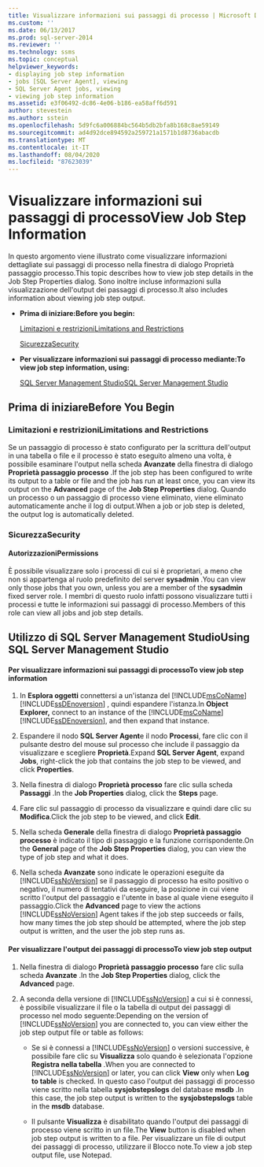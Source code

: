 ```yaml
---
title: Visualizzare informazioni sui passaggi di processo | Microsoft Docs
ms.custom: ''
ms.date: 06/13/2017
ms.prod: sql-server-2014
ms.reviewer: ''
ms.technology: ssms
ms.topic: conceptual
helpviewer_keywords:
- displaying job step information
- jobs [SQL Server Agent], viewing
- SQL Server Agent jobs, viewing
- viewing job step information
ms.assetid: e3f06492-dc86-4e06-b186-ea58aff6d591
author: stevestein
ms.author: sstein
ms.openlocfilehash: 5d9fc6a006884bc564b5db2bfa8b168c8ae59149
ms.sourcegitcommit: ad4d92dce894592a259721a1571b1d8736abacdb
ms.translationtype: MT
ms.contentlocale: it-IT
ms.lasthandoff: 08/04/2020
ms.locfileid: "87623039"
---
```

# <a name="view-job-step-information"></a><span data-ttu-id="b8351-102">Visualizzare informazioni sui passaggi di processo</span><span class="sxs-lookup"><span data-stu-id="b8351-102">View Job Step Information</span></span>
  <span data-ttu-id="b8351-103">In questo argomento viene illustrato come visualizzare informazioni dettagliate sui passaggi di processo nella finestra di dialogo Proprietà passaggio processo.</span><span class="sxs-lookup"><span data-stu-id="b8351-103">This topic describes how to view job step details in the Job Step Properties dialog.</span></span> <span data-ttu-id="b8351-104">Sono inoltre incluse informazioni sulla visualizzazione dell'output dei passaggi di processo.</span><span class="sxs-lookup"><span data-stu-id="b8351-104">It also includes information about viewing job step output.</span></span>  
  
-   <span data-ttu-id="b8351-105">**Prima di iniziare:**</span><span class="sxs-lookup"><span data-stu-id="b8351-105">**Before you begin:**</span></span>  
  
     [<span data-ttu-id="b8351-106">Limitazioni e restrizioni</span><span class="sxs-lookup"><span data-stu-id="b8351-106">Limitations and Restrictions</span></span>](#Restrictions)  
  
     [<span data-ttu-id="b8351-107">Sicurezza</span><span class="sxs-lookup"><span data-stu-id="b8351-107">Security</span></span>](#Security)  
  
-   <span data-ttu-id="b8351-108">**Per visualizzare informazioni sui passaggi di processo mediante:**</span><span class="sxs-lookup"><span data-stu-id="b8351-108">**To view job step information, using:**</span></span>  
  
     [<span data-ttu-id="b8351-109">SQL Server Management Studio</span><span class="sxs-lookup"><span data-stu-id="b8351-109">SQL Server Management Studio</span></span>](#SSMS)  
  
##  <a name="before-you-begin"></a><a name="BeforeYouBegin"></a> <span data-ttu-id="b8351-110">Prima di iniziare</span><span class="sxs-lookup"><span data-stu-id="b8351-110">Before You Begin</span></span>  
  
###  <a name="limitations-and-restrictions"></a><a name="Restrictions"></a> <span data-ttu-id="b8351-111">Limitazioni e restrizioni</span><span class="sxs-lookup"><span data-stu-id="b8351-111">Limitations and Restrictions</span></span>  
 <span data-ttu-id="b8351-112">Se un passaggio di processo è stato configurato per la scrittura dell'output in una tabella o file e il processo è stato eseguito almeno una volta, è possibile esaminare l'output nella scheda **Avanzate** della finestra di dialogo **Proprietà passaggio processo** .</span><span class="sxs-lookup"><span data-stu-id="b8351-112">If the job step has been configured to write its output to a table or file and the job has run at least once, you can view its output on the **Advanced** page of the **Job Step Properties** dialog.</span></span> <span data-ttu-id="b8351-113">Quando un processo o un passaggio di processo viene eliminato, viene eliminato automaticamente anche il log di output.</span><span class="sxs-lookup"><span data-stu-id="b8351-113">When a job or job step is deleted, the output log is automatically deleted.</span></span>  
  
###  <a name="security"></a><a name="Security"></a> <span data-ttu-id="b8351-114">Sicurezza</span><span class="sxs-lookup"><span data-stu-id="b8351-114">Security</span></span>  
  
####  <a name="permissions"></a><a name="Permissions"></a> <span data-ttu-id="b8351-115">Autorizzazioni</span><span class="sxs-lookup"><span data-stu-id="b8351-115">Permissions</span></span>  
 <span data-ttu-id="b8351-116">È possibile visualizzare solo i processi di cui si è proprietari, a meno che non si appartenga al ruolo predefinito del server **sysadmin** .</span><span class="sxs-lookup"><span data-stu-id="b8351-116">You can view only those jobs that you own, unless you are a member of the **sysadmin** fixed server role.</span></span> <span data-ttu-id="b8351-117">I membri di questo ruolo infatti possono visualizzare tutti i processi e tutte le informazioni sui passaggi di processo.</span><span class="sxs-lookup"><span data-stu-id="b8351-117">Members of this role can view all jobs and job step details.</span></span>  
  
##  <a name="using-sql-server-management-studio"></a><a name="SSMS"></a> <span data-ttu-id="b8351-118">Utilizzo di SQL Server Management Studio</span><span class="sxs-lookup"><span data-stu-id="b8351-118">Using SQL Server Management Studio</span></span>  
  
#### <a name="to-view-job-step-information"></a><span data-ttu-id="b8351-119">Per visualizzare informazioni sui passaggi di processo</span><span class="sxs-lookup"><span data-stu-id="b8351-119">To view job step information</span></span>  
  
1.  <span data-ttu-id="b8351-120">In **Esplora oggetti** connettersi a un'istanza del [!INCLUDE[msCoName](../../includes/msconame-md.md)] [!INCLUDE[ssDEnoversion](../../includes/ssdenoversion-md.md)] , quindi espandere l'istanza.</span><span class="sxs-lookup"><span data-stu-id="b8351-120">In **Object Explorer,** connect to an instance of the [!INCLUDE[msCoName](../../includes/msconame-md.md)] [!INCLUDE[ssDEnoversion](../../includes/ssdenoversion-md.md)], and then expand that instance.</span></span>  
  
2.  <span data-ttu-id="b8351-121">Espandere il nodo **SQL Server Agent**e il nodo **Processi**, fare clic con il pulsante destro del mouse sul processo che include il passaggio da visualizzare e scegliere **Proprietà**.</span><span class="sxs-lookup"><span data-stu-id="b8351-121">Expand **SQL Server Agent**, expand **Jobs**, right-click the job that contains the job step to be viewed, and click **Properties**.</span></span>  
  
3.  <span data-ttu-id="b8351-122">Nella finestra di dialogo **Proprietà processo** fare clic sulla scheda **Passaggi** .</span><span class="sxs-lookup"><span data-stu-id="b8351-122">In the **Job Properties** dialog, click the **Steps** page.</span></span>  
  
4.  <span data-ttu-id="b8351-123">Fare clic sul passaggio di processo da visualizzare e quindi dare clic su **Modifica**.</span><span class="sxs-lookup"><span data-stu-id="b8351-123">Click the job step to be viewed, and click **Edit**.</span></span>  
  
5.  <span data-ttu-id="b8351-124">Nella scheda **Generale** della finestra di dialogo **Proprietà passaggio processo** è indicato il tipo di passaggio e la funzione corrispondente.</span><span class="sxs-lookup"><span data-stu-id="b8351-124">On the **General** page of the **Job Step Properties** dialog, you can view the type of job step and what it does.</span></span>  
  
6.  <span data-ttu-id="b8351-125">Nella scheda **Avanzate** sono indicate le operazioni eseguite da [!INCLUDE[ssNoVersion](../../includes/ssnoversion-md.md)] se il passaggio di processo ha esito positivo o negativo, il numero di tentativi da eseguire, la posizione in cui viene scritto l'output del passaggio e l'utente in base al quale viene eseguito il passaggio.</span><span class="sxs-lookup"><span data-stu-id="b8351-125">Click the **Advanced** page to view the actions [!INCLUDE[ssNoVersion](../../includes/ssnoversion-md.md)] Agent takes if the job step succeeds or fails, how many times the job step should be attempted, where the job step output is written, and the user the job step runs as.</span></span>  
  
#### <a name="to-view-job-step-output"></a><span data-ttu-id="b8351-126">Per visualizzare l'output dei passaggi di processo</span><span class="sxs-lookup"><span data-stu-id="b8351-126">To view job step output</span></span>  
  
1.  <span data-ttu-id="b8351-127">Nella finestra di dialogo **Proprietà passaggio processo** fare clic sulla scheda **Avanzate** .</span><span class="sxs-lookup"><span data-stu-id="b8351-127">In the **Job Step Properties** dialog, click the **Advanced** page.</span></span>  
  
2.  <span data-ttu-id="b8351-128">A seconda della versione di [!INCLUDE[ssNoVersion](../../includes/ssnoversion-md.md)] a cui si è connessi, è possibile visualizzare il file o la tabella di output dei passaggi di processo nel modo seguente:</span><span class="sxs-lookup"><span data-stu-id="b8351-128">Depending on the version of [!INCLUDE[ssNoVersion](../../includes/ssnoversion-md.md)] you are connected to, you can view either the job step output file or table as follows:</span></span>  
  
    -   <span data-ttu-id="b8351-129">Se si è connessi a [!INCLUDE[ssNoVersion](../../includes/ssnoversion-md.md)] o versioni successive, è possibile fare clic su **Visualizza** solo quando è selezionata l'opzione **Registra nella tabella** .</span><span class="sxs-lookup"><span data-stu-id="b8351-129">When you are connected to [!INCLUDE[ssNoVersion](../../includes/ssnoversion-md.md)] or later, you can click **View** only when **Log to table** is checked.</span></span> <span data-ttu-id="b8351-130">In questo caso l'output dei passaggi di processo viene scritto nella tabella **sysjobstepslogs** del database **msdb** .</span><span class="sxs-lookup"><span data-stu-id="b8351-130">In this case, the job step output is written to the **sysjobstepslogs** table in the **msdb** database.</span></span>  
  
    -   <span data-ttu-id="b8351-131">Il pulsante **Visualizza** è disabilitato quando l'output dei passaggi di processo viene scritto in un file.</span><span class="sxs-lookup"><span data-stu-id="b8351-131">The **View** button is disabled when job step output is written to a file.</span></span> <span data-ttu-id="b8351-132">Per visualizzare un file di output dei passaggi di processo, utilizzare il Blocco note.</span><span class="sxs-lookup"><span data-stu-id="b8351-132">To view a job step output file, use Notepad.</span></span>  
  
  
